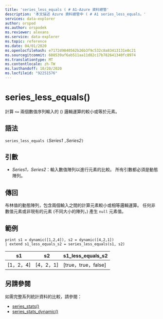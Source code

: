 ```yaml
---
title: 'series_less_equals ( # A1-Azure 資料總管'
description: '本文描述 Azure 資料總管中 ( # A1 series_less_equals。'
services: data-explorer
author: orspod
ms.author: orspodek
ms.reviewer: alexans
ms.service: data-explorer
ms.topic: reference
ms.date: 04/01/2020
ms.openlocfilehash: e7172d9840562b26b3f9c532c8a83413131e0c21
ms.sourcegitcommit: 608539af6ab511aa11d82c17b782641340fc8974
ms.translationtype: MT
ms.contentlocale: zh-TW
ms.lasthandoff: 10/20/2020
ms.locfileid: "92251576"
---
```

# <a name="series_less_equals"></a>series_less_equals()

計算 `<=` 兩個數值序列輸入的 () 邏輯運算的較小或等於元素。

## <a name="syntax"></a>語法

`series_less_equals (`*Series1* `,`*Series2*`)`

## <a name="arguments"></a>引數

* *Series1，Series2*：輸入數值陣列以進行元素的比較。 所有引數都必須是動態陣列。 

## <a name="returns"></a>傳回

布林值的動態陣列，包含兩個輸入之間的計算元素較小或相等邏輯運算。 任何非數值元素或非現有的元素 (不同大小的陣列，) 產生 `null` 元素值。

## <a name="example"></a>範例

<!-- csl: https://help.kusto.windows.net:443/Samples -->
```kusto
print s1 = dynamic([1,2,4]), s2 = dynamic([4,2,1])
| extend s1_less_equals_s2 = series_less_equals(s1, s2)
```

|s1|s2|s1_less_equals_s2|
|---|---|---|
|[1，2，4]|[4，2，1]|[true，true，false]|

## <a name="see-also"></a>另請參閱

如需完整系列統計資料的比較，請參閱：
* [series_stats()](series-statsfunction.md)
* [series_stats_dynamic()](series-stats-dynamicfunction.md)
